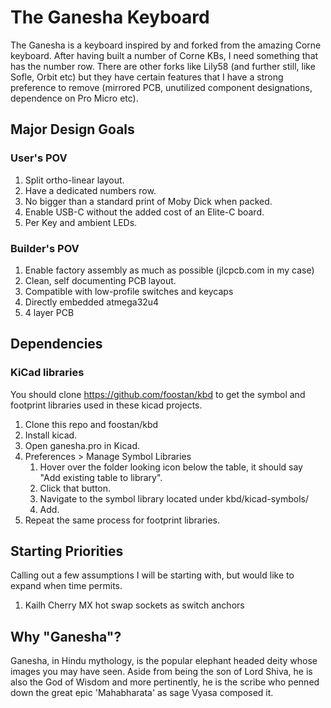 # The Ganesha Keyboard

The Ganesha is a keyboard inspired by and forked from the amazing Corne keyboard. After having built a number
of Corne KBs, I need something that has the number row. There are other forks like Lily58 (and further still, like
Sofle, Orbit etc) but they have certain features that I have a strong preference to remove (mirrored PCB, unutilized
component designations, dependence on Pro Micro etc).

## Major Design Goals
### User's POV
1. Split ortho-linear layout.
2. Have a dedicated numbers row.
3. No bigger than a standard print of Moby Dick when packed.
4. Enable USB-C without the added cost of an Elite-C board.
5. Per Key and ambient LEDs.

### Builder's POV
1. Enable factory assembly as much as possible (jlcpcb.com in my case)
2. Clean, self documenting PCB layout.
3. Compatible with low-profile switches and keycaps
4. Directly embedded atmega32u4
5. 4 layer PCB

## Dependencies
### KiCad libraries
You should clone https://github.com/foostan/kbd to get the symbol and footprint libraries used in these kicad projects.
1. Clone this repo and foostan/kbd
1. Install kicad.
1. Open ganesha.pro in Kicad.
1. Preferences > Manage Symbol Libraries
    1.  Hover over the folder looking icon below the table, it should say "Add existing table to library". 
    2.  Click that button.
    3.  Navigate to the symbol library located under kbd/kicad-symbols/
    4.  Add. 
1. Repeat the same process for footprint libraries.

## Starting Priorities
Calling out a few assumptions I will be starting with, but would like to expand when time permits.
1. Kailh Cherry MX hot swap sockets as switch anchors

## Why "Ganesha"?
Ganesha, in Hindu mythology, is the popular elephant headed deity whose images you may have seen. Aside from being the son 
of Lord Shiva, he is also the God of Wisdom and more pertinently, he is the scribe who penned down the great epic 
'Mahabharata' as sage Vyasa composed it.
